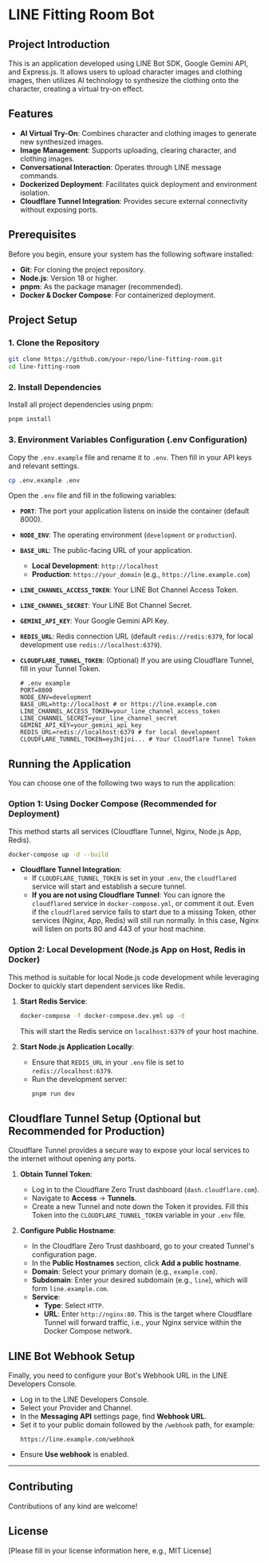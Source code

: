 # LINE Fitting Room Bot

## Project Introduction

This is an application developed using LINE Bot SDK, Google Gemini API, and Express.js. It allows users to upload character images and clothing images, then utilizes AI technology to synthesize the clothing onto the character, creating a virtual try-on effect.

## Features

*   **AI Virtual Try-On**: Combines character and clothing images to generate new synthesized images.
*   **Image Management**: Supports uploading, clearing character, and clothing images.
*   **Conversational Interaction**: Operates through LINE message commands.
*   **Dockerized Deployment**: Facilitates quick deployment and environment isolation.
*   **Cloudflare Tunnel Integration**: Provides secure external connectivity without exposing ports.

## Prerequisites

Before you begin, ensure your system has the following software installed:

*   **Git**: For cloning the project repository.
*   **Node.js**: Version 18 or higher.
*   **pnpm**: As the package manager (recommended).
*   **Docker & Docker Compose**: For containerized deployment.

## Project Setup

### 1. Clone the Repository

```bash
git clone https://github.com/your-repo/line-fitting-room.git
cd line-fitting-room
```

### 2. Install Dependencies

Install all project dependencies using pnpm:

```bash
pnpm install
```

### 3. Environment Variables Configuration (.env Configuration)

Copy the `.env.example` file and rename it to `.env`. Then fill in your API keys and relevant settings.

```bash
cp .env.example .env
```

Open the `.env` file and fill in the following variables:

*   **`PORT`**: The port your application listens on inside the container (default 8000).
*   **`NODE_ENV`**: The operating environment (`development` or `production`).
*   **`BASE_URL`**: The public-facing URL of your application.
    *   **Local Development**: `http://localhost`
    *   **Production**: `https://your_domain` (e.g., `https://line.example.com`)
*   **`LINE_CHANNEL_ACCESS_TOKEN`**: Your LINE Bot Channel Access Token.
*   **`LINE_CHANNEL_SECRET`**: Your LINE Bot Channel Secret.
*   **`GEMINI_API_KEY`**: Your Google Gemini API Key.
*   **`REDIS_URL`**: Redis connection URL (default `redis://redis:6379`, for local development use `redis://localhost:6379`).
*   **`CLOUDFLARE_TUNNEL_TOKEN`**: (Optional) If you are using Cloudflare Tunnel, fill in your Tunnel Token.

    ```
    # .env example
    PORT=8000
    NODE_ENV=development
    BASE_URL=http://localhost # or https://line.example.com
    LINE_CHANNEL_ACCESS_TOKEN=your_line_channel_access_token
    LINE_CHANNEL_SECRET=your_line_channel_secret
    GEMINI_API_KEY=your_gemini_api_key
    REDIS_URL=redis://localhost:6379 # for local development
    CLOUDFLARE_TUNNEL_TOKEN=eyJhIjoi... # Your Cloudflare Tunnel Token
    ```

## Running the Application

You can choose one of the following two ways to run the application:

### Option 1: Using Docker Compose (Recommended for Deployment)

This method starts all services (Cloudflare Tunnel, Nginx, Node.js App, Redis).

```bash
docker-compose up -d --build
```

*   **Cloudflare Tunnel Integration**:
    *   If `CLOUDFLARE_TUNNEL_TOKEN` is set in your `.env`, the `cloudflared` service will start and establish a secure tunnel.
    *   **If you are not using Cloudflare Tunnel**: You can ignore the `cloudflared` service in `docker-compose.yml`, or comment it out. Even if the `cloudflared` service fails to start due to a missing Token, other services (Nginx, App, Redis) will still run normally. In this case, Nginx will listen on ports 80 and 443 of your host machine.

### Option 2: Local Development (Node.js App on Host, Redis in Docker)

This method is suitable for local Node.js code development while leveraging Docker to quickly start dependent services like Redis.

1.  **Start Redis Service**:
    ```bash
    docker-compose -f docker-compose.dev.yml up -d
    ```
    This will start the Redis service on `localhost:6379` of your host machine.

2.  **Start Node.js Application Locally**:
    *   Ensure that `REDIS_URL` in your `.env` file is set to `redis://localhost:6379`.
    *   Run the development server:
        ```bash
        pnpm run dev
        ```

## Cloudflare Tunnel Setup (Optional but Recommended for Production)

Cloudflare Tunnel provides a secure way to expose your local services to the internet without opening any ports.

1.  **Obtain Tunnel Token**:
    *   Log in to the Cloudflare Zero Trust dashboard (`dash.cloudflare.com`).
    *   Navigate to **Access** -> **Tunnels**.
    *   Create a new Tunnel and note down the Token it provides. Fill this Token into the `CLOUDFLARE_TUNNEL_TOKEN` variable in your `.env` file.

2.  **Configure Public Hostname**:
    *   In the Cloudflare Zero Trust dashboard, go to your created Tunnel's configuration page.
    *   In the **Public Hostnames** section, click **Add a public hostname**.
    *   **Domain**: Select your primary domain (e.g., `example.com`).
    *   **Subdomain**: Enter your desired subdomain (e.g., `line`), which will form `line.example.com`.
    *   **Service**:
        *   **Type**: Select `HTTP`.
        *   **URL**: Enter `http://nginx:80`. This is the target where Cloudflare Tunnel will forward traffic, i.e., your Nginx service within the Docker Compose network.

## LINE Bot Webhook Setup

Finally, you need to configure your Bot's Webhook URL in the LINE Developers Console.

*   Log in to the LINE Developers Console.
*   Select your Provider and Channel.
*   In the **Messaging API** settings page, find **Webhook URL**.
*   Set it to your public domain followed by the `/webhook` path, for example:
    ```
    https://line.example.com/webhook
    ```
*   Ensure **Use webhook** is enabled.

---

## Contributing

Contributions of any kind are welcome!

## License

[Please fill in your license information here, e.g., MIT License]